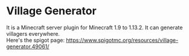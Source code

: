 Village Generator
=======
It is a Minecraft server plugin for Minecraft 1.9 to 1.13.2. It can generate villagers everywhere.  
Here's the spigot page: https://www.spigotmc.org/resources/village-generator.49061/
